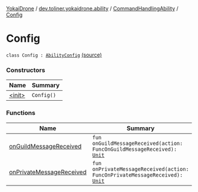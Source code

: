 [YokaiDrone](../../../index.md) / [dev.toliner.yokaidrone.ability](../../index.md) / [CommandHandlingAbility](../index.md) / [Config](./index.md)

# Config

`class Config : `[`AbilityConfig`](../../../dev.toliner.yokaidrone.api/-ability-config.md) [(source)](https://github.com/toliner/YokaiDrone/tree/master/src/main/kotlin/dev/toliner/yokaidrone/ability/CommandHandlingAbility.kt#L44)

### Constructors

| Name | Summary |
|---|---|
| [&lt;init&gt;](-init-.md) | `Config()` |

### Functions

| Name | Summary |
|---|---|
| [onGuildMessageReceived](on-guild-message-received.md) | `fun onGuildMessageReceived(action: FuncOnGuildMessageReceived): `[`Unit`](https://kotlinlang.org/api/latest/jvm/stdlib/kotlin/-unit/index.html) |
| [onPrivateMessageReceived](on-private-message-received.md) | `fun onPrivateMessageReceived(action: FuncOnPrivateMessageReceived): `[`Unit`](https://kotlinlang.org/api/latest/jvm/stdlib/kotlin/-unit/index.html) |
